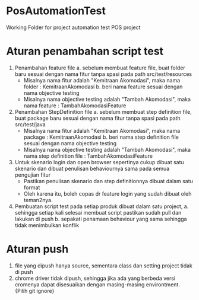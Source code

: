 # PosAutomationTest
Working Folder for project automation test POS project

# Aturan penambahan script test
1. Penambahan feature file
   a. sebelum membuat feature file, buat folder baru sesuai dengan nama fitur tanpa spasi pada path src/test/resources
      - Misalnya nama fitur adalah "Kemitraan Akomodasi", maka nama folder : KemitraanAkomodasi
   b. beri nama feature sesuai dengan nama objective testing
      - Misalnya nama objective testing adalah "Tambah Akomodasi", maka nama feature : TambahAkomodasiFeature
2. Penambahan StepDefinition file
   a. sebelum membuat step definition file, buat package baru sesuai dengan nama fitur tanpa spasi pada path  src/test/java
      - Misalnya nama fitur adalah "Kemitraan Akomodasi", maka nama package : KemitraanAkomodasi
   b. beri nama step definition file sesuai dengan nama objective testing
      - Misalnya nama objective testing adalah "Tambah Akomodasi", maka nama step definition file : TambahAkomodasiFeature
3. Untuk skenario login dan open browser sepertinya cukup dibuat satu skenario dan dibuat penulisan behaviournya sama pada semua pengujian fitur
   - Pastikan penulisan  skenario dan step definitionnya dibuat dalam satu format
   - Oleh karena itu, boleh copas dr feature login yang sudah dibuat oleh teman2nya.
4. Pembuatan script test pada setiap produk dibuat dalam satu project, 
   a. sehingga setiap kali selesai membuat script pastikan sudah pull dan lakukan di push
   b. sepakati penamaan behaviour yang sama sehingga tidak menimbulkan konflik

# Aturan push
1. file yang dipush hanya source, sementara class dan setting project tidak di push
2. chrome driver tidak dipush, sehingga jika ada yang berbeda versi cromenya dapat disesuaikan dengan masing-masing environtment. {Pilih git ignore} 